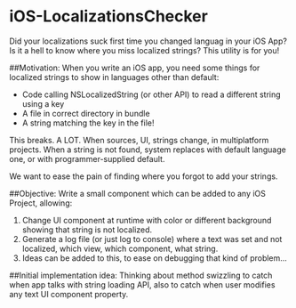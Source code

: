 iOS-LocalizationsChecker
========================

Did your localizations suck first time you changed languag in your iOS App? Is it a hell to know where you miss localized strings? This utility is for you!

##Motivation:
When you write an iOS app, you need some things for localized strings to show in languages other than default:
- Code calling NSLocalizedString (or other API) to read a different string using a key
- A file in correct directory in bundle
- A string matching the key in the file!

This breaks. A LOT. When sources, UI, strings change, in multiplatform projects. 
When a string is not found, system replaces with default language one, or with programmer-supplied default.

We want to ease the pain of finding where you forgot to add your strings.

##Objective:
Write a small component which can be added to any iOS Project, allowing:
1. Change UI component at runtime with color or different background showing that string is not localized.
2. Generate a log file (or just log to console) where a text was set and not localized, which view, which component, what string.
3. Ideas can be added to this, to ease on debugging that kind of problem...

##Initial implementation idea:
Thinking about method swizzling to catch when app talks with string loading API, also to catch when user modifies any text UI component property.
